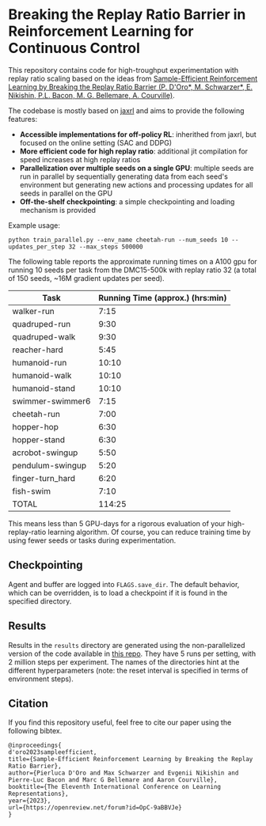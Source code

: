 # Breaking the Replay Ratio Barrier in Reinforcement Learning for Continuous Control
This repository contains code for high-troughput experimentation with replay ratio scaling based on the ideas from [Sample-Efficient Reinforcement Learning by Breaking the Replay Ratio Barrier (P. D'Oro*, M. Schwarzer*, E. Nikishin, P.L. Bacon, M. G. Bellemare, A. Courville)](https://openreview.net/forum?id=OpC-9aBBVJe).


The codebase is mostly based on [jaxrl](https://github.com/ikostrikov/jaxrl) and aims to provide the following features:
- **Accessible implementations for off-policy RL**: inherithed from jaxrl, but focused on the online setting (SAC and DDPG)
- **More efficient code for high replay ratio**: additional jit compilation for speed increases at high replay ratios
- **Parallelization over multiple seeds on a single GPU**: multiple seeds are run in parallel by sequentially generating data from each seed's environment but generating new actions and processing updates for all seeds in parallel on the GPU 
- **Off-the-shelf checkpointing**: a simple checkpointing and loading mechanism is provided


Example usage:

`python train_parallel.py --env_name cheetah-run --num_seeds 10 --updates_per_step 32 --max_steps 500000`


The following table reports the approximate running times on a A100 gpu for running 10 seeds per task from the DMC15-500k with replay ratio 32 (a total of 150 seeds, ~16M gradient updates per seed).

| Task | Running Time (approx.) (hrs:min) |
| --- | --- |
| walker-run | 7:15 |
| quadruped-run | 9:30 |
| quadruped-walk | 9:30 |
| reacher-hard | 5:45 |
| humanoid-run | 10:10 |
| humanoid-walk | 10:10 |
| humanoid-stand | 10:10 |
| swimmer-swimmer6 | 7:15 |
| cheetah-run | 7:00 |
| hopper-hop | 6:30 |
| hopper-stand | 6:30 |
| acrobot-swingup | 5:50 |
| pendulum-swingup | 5:20 |
| finger-turn_hard | 6:20 |
| fish-swim | 7:10 |
| TOTAL |  114:25 |

This means less than 5 GPU-days for a rigorous evaluation of your high-replay-ratio learning algorithm. Of course, you can reduce training time by using fewer seeds or tasks during experimentation.

## Checkpointing
Agent and buffer are logged into `FLAGS.save_dir`. The default behavior, which can be overridden, is to load a checkpoint if it is found in the specified directory.

## Results
Results in the `results` directory are generated using the non-parallelized version of the code available in [this repo](https://github.com/evgenii-nikishin/rl_with_resets). They have 5 runs per setting, with 2 million steps per experiment. The names of the directories hint at the different hyperparameters (note: the reset interval is specified in terms of environment steps).

## Citation
If you find this repository useful, feel free to cite our paper using the following bibtex.

```
@inproceedings{
d'oro2023sampleefficient,
title={Sample-Efficient Reinforcement Learning by Breaking the Replay Ratio Barrier},
author={Pierluca D'Oro and Max Schwarzer and Evgenii Nikishin and Pierre-Luc Bacon and Marc G Bellemare and Aaron Courville},
booktitle={The Eleventh International Conference on Learning Representations},
year={2023},
url={https://openreview.net/forum?id=OpC-9aBBVJe}
}
```

